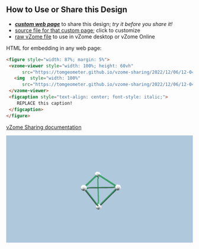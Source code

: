 
## How to Use or Share this Design

 - [***custom web page***][post] to share this design; *try it before you share it!*
 - [source file for that custom page][source]; click to customize
 - [raw vZome file][raw] to use in vZome desktop or vZome Online
 
 HTML for embedding in any web page:
 ```html
<figure style="width: 87%; margin: 5%">
  <vzome-viewer style="width: 100%; height: 60vh"
       src="https://tomgeometer.github.io/vzome-sharing/2022/12/06/12-04-47-Tetrahedron/Tetrahedron.vZome" >
    <img  style="width: 100%"
       src="https://tomgeometer.github.io/vzome-sharing/2022/12/06/12-04-47-Tetrahedron/Tetrahedron.png" >
  </vzome-viewer>
  <figcaption style="text-align: center; font-style: italic;">
     REPLACE this caption!
  </figcaption>
</figure>
 ```

[vZome Sharing documentation](https://vzome.github.io/vzome/sharing.html#how-it-works)

![Image](<Tetrahedron.png>)


[post]: <https://tomgeometer.github.io/vzome-sharing/2022/12/06/Tetrahedron-12-04-47.html>
[source]: <https://github.com/tomgeometer/vzome-sharing/edit/main/_posts/2022-12-06-Tetrahedron-12-04-47.md>
[raw]: <https://raw.githubusercontent.com/tomgeometer/vzome-sharing/main/2022/12/06/12-04-47-Tetrahedron/Tetrahedron.vZome>